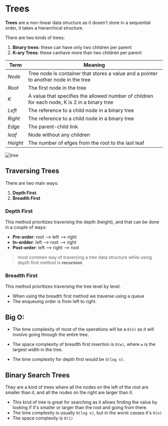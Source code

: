 # Trees

**Trees** are a non-linear data structure as it dosen't store in a sequential order, it takes a hierarchical structure.

There are two kinds of trees:
    
   1.  **Binary trees**: these can have only two children per parent
   2.  **K-ary Trees**: these canhave more than two children per parent

|**Term**|**Meaning**|
|--------|-----------|
|*Node*|Tree node is container that stores a value and a pointer to another node in the tree|
|*Root*|The first node in the tree|
|*K*|A value that specifies the allowed number of children for each node, K is 2 in a binary tree|
|*Left*|The reference to a child node in a binary tree|
|*Right*|The reference to a child node in a binary tree|
|*Edge*|The parent-child link|
|*leaf*|Node without any children|
|*Height*|The number of efges from the root to the last leaf|

![tree](https://miro.medium.com/max/975/1*PWJiwTxRdQy8A_Y0hAv5Eg.png)

## Traversing Trees

There are two main ways:

1. **Depth First**.
2. **Breadth First**

### Depth First

This method prioritizes traversing the depth (height), and that can be done in a couple of ways:

- **Pre-order**: root --> left --> right
- **In-ordder**: left --> root --> right
- **Post-order**: left --> right --> root

> most commen way of traversing a tree data structure while using depth first method is **recursion**

### Breadth First

This method prioritizes traversing the tree level by level.

- When using the breadth first method we traverse using a queue
- The enqueuing order is from left to right.

## Big O:

- The time complexity of most of the operations will be a `O(n)` as it will involve going through the entire tree.

- The space complexity of breadth first insertion is `O(w)`, where `w` is the largest width in the tree.

- The time complexity for depth first would be `O(log n)`.

## Binary Search Trees

They are a kind of trees where all the nodes on the left of the root are smaller than it, and all the nodes on the right are larger than it.

- This kind of tree is great for searching as it allows finding the value by looking if it's smaller or larger than the root and going from there.
- The time complexity is usually `O(log n)`, but in the worst casses it's `O(n)`
- The space complexity is `O(1)`
